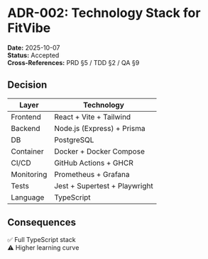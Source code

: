 # ADR-002: Technology Stack for FitVibe
**Date:** 2025-10-07  
**Status:** Accepted  
**Cross-References:** PRD §5 / TDD §2 / QA §9  

## Decision
| Layer | Technology |
|--------|-------------|
| Frontend | React + Vite + Tailwind |
| Backend | Node.js (Express) + Prisma |
| DB | PostgreSQL |
| Container | Docker + Docker Compose |
| CI/CD | GitHub Actions + GHCR |
| Monitoring | Prometheus + Grafana |
| Tests | Jest + Supertest + Playwright |
| Language | TypeScript |

## Consequences
✅ Full TypeScript stack  
⚠️ Higher learning curve
